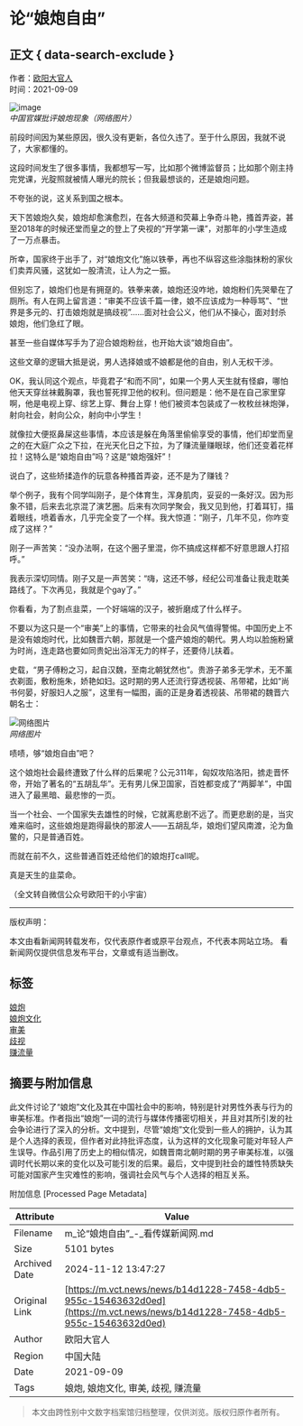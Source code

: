# 论“娘炮自由”

## 正文 { data-search-exclude }


作者：[欧阳大官人](https://m.vct.news/news/author/ou-yang-da-guan-ren)  
时间：2021-09-09

![image](https://s3.vct.news/uploads/20210907050940/cede58f7334b9cb4c5b92a2f72341efde1fd3ebc7f64a40e427ba255129dda47.jpg)  
*中国官媒批评娘炮现象（网络图片）*

前段时间因为某些原因，很久没有更新，各位久违了。至于什么原因，我就不说了，大家都懂的。 

这段时间发生了很多事情，我都想写一写，比如那个微博监督员；比如那个刚主持完党课，光腚照就被情人曝光的院长；但我最想谈的，还是娘炮问题。 

不夸张的说，这关系到国之根本。

天下苦娘炮久矣，娘炮却愈演愈烈，在各大频道和荧幕上争奇斗艳，搔首弄姿，甚至2018年的时候还堂而皇之的登上了央视的“开学第一课”，对那年的小学生造成了一万点暴击。

所幸，国家终于出手了，对“娘炮文化”施以铁拳，再也不纵容这些涂脂抹粉的家伙们卖弄风骚，这犹如一股清流，让人为之一振。 

但别忘了，娘炮们也是有拥趸的。铁拳来袭，娘炮还没咋地，娘炮粉们先哭晕在了厕所。有人在网上留言道：“审美不应该千篇一律，娘不应该成为一种辱骂”、“世界是多元的、打击娘炮就是搞歧视”……面对社会公义，他们从不操心，面对封杀娘炮，他们急红了眼。

甚至一些自媒体写手为了迎合娘炮粉丝，也开始大谈“娘炮自由”。

这些文章的逻辑大抵是说，男人选择娘或不娘都是他的自由，别人无权干涉。

OK，我认同这个观点，毕竟君子“和而不同”，如果一个男人天生就有怪癖，哪怕他天天穿丝袜戴胸罩，我也誓死捍卫他的权利。但问题是：他不是在自己家里穿啊，他是电视上穿、综艺上穿、舞台上穿！他们被资本包装成了一枚枚丝袜炮弹，射向社会，射向公众，射向中小学生！ 

就像拉大便抠鼻屎这些事情，本应该是躲在角落里偷偷享受的事情，他们却堂而皇之的在大庭广众之下拉，在光天化日之下拉，为了赚流量赚眼球，他们还变着花样拉！这特么是“娘炮自由”吗？这是“娘炮强奸”！ 

说白了，这些矫揉造作的玩意各种搔首弄姿，还不是为了赚钱？

举个例子，我有个同学叫刚子，是个体育生，浑身肌肉，妥妥的一条好汉。因为形象不错，后来去北京混了演艺圈。后来有次同学聚会，我又见到他，打着耳钉，描着眼线，喷着香水，几乎完全变了一个样。我大惊道：“刚子，几年不见，你咋变成了这样？”

刚子一声苦笑：“没办法啊，在这个圈子里混，你不搞成这样都不好意思跟人打招呼。”

我表示深切同情。刚子又是一声苦笑：“嗨，这还不够，经纪公司准备让我走耽美路线了。下次再见，我就是个gay了。”

你看看，为了割点韭菜，一个好端端的汉子，被折磨成了什么样子。 

不要以为这只是一个“审美”上的事情，它带来的社会风气值得警惕。中国历史上不是没有娘炮时代，比如魏晋六朝，那就是一个盛产娘炮的朝代。男人均以脸施粉黛为时尚，连走路也要如同贵妃出浴浑无力的样子，还要侍儿扶着。

史载，“男子傅粉之习，起自汉魏，至南北朝犹然也”。贵游子弟多无学术，无不薰衣剃面，敷粉施朱，娇艳如妇。这时期的男人还流行穿透视装、吊带裙，比如“尚书何晏，好服妇人之服”，这里有一幅图，画的正是身着透视装、吊带裙的魏晋六朝名士：

![网络图片](https://vctnewsmedia.s3-ap-northeast-1.amazonaws.com/uploads/20210907050936/dc323bc0-1d6b-4ed9-911c-f0720343a2e4.png)  
*网络图片*

啧啧，够“娘炮自由”吧？

这个娘炮社会最终遭致了什么样的后果呢？公元311年，匈奴攻陷洛阳，掳走晋怀帝，开始了著名的“五胡乱华”。无有男儿保卫国家，百姓都变成了“两脚羊”，中国进入了最黑暗、最悲惨的一页。 

当一个社会、一个国家失去雄性的时候，它就离悲剧不远了。而更悲剧的是，当灾难来临时，这些娘炮是跑得最快的那波人——五胡乱华，娘炮们望风南渡，沦为鱼鳖的，只是普通百姓。

而就在前不久，这些普通百姓还给他们的娘炮打call呢。

真是天生的韭菜命。

（全文转自微信公众号欧阳干的小宇宙）

---

版权声明：

本文由看新闻网转载发布，仅代表原作者或原平台观点，不代表本网站立场。 看新闻网仅提供信息发布平台，文章或有适当删改。

## 标签

[娘炮](https://m.vct.news/keyword/niang-pao)  
[娘炮文化](https://m.vct.news/keyword/niang-pao-wen-hua)  
[审美](https://m.vct.news/keyword/shen-mei)  
[歧视](https://m.vct.news/keyword/qi-shi)  
[赚流量](https://m.vct.news/keyword/zhuan-liu-liang)  

## 摘要与附加信息

<!-- tcd_abstract -->
此文件讨论了“娘炮”文化及其在中国社会中的影响，特别是针对男性外表与行为的审美标准。作者指出“娘炮”一词的流行与媒体传播密切相关，并且对其所引发的社会争论进行了深入的分析。文中提到，尽管“娘炮”文化受到一些人的拥护，认为其是个人选择的表现，但作者对此持批评态度，认为这样的文化现象可能对年轻人产生误导。作品引用了历史上的相似情况，如魏晋南北朝时期的男子审美标准，以强调时代长期以来的变化以及可能引发的后果。最后，文中提到社会的雄性特质缺失可能对国家产生灾难性的影响，强调社会风气与个人选择的相互关系。
<!-- tcd_abstract_end -->

附加信息 [Processed Page Metadata]

| Attribute       | Value                                  |
|-----------------|----------------------------------------|
| Filename        | m_论“娘炮自由”_-_看传媒新闻网.md                             |
| Size            | 5101 bytes                           |
| Archived Date   | 2024-11-12 13:47:27                             |
| Original Link   | [https://m.vct.news/news/b14d1228-7458-4db5-955c-15463632d0ed](https://m.vct.news/news/b14d1228-7458-4db5-955c-15463632d0ed)                       |
| Author          | 欧阳大官人                               |
| Region          | 中国大陆                               |
| Date            | 2021-09-09                                 |
| Tags            | 娘炮, 娘炮文化, 审美, 歧视, 赚流量                                 |
>
> 本文由跨性别中文数字档案馆归档整理，仅供浏览。版权归原作者所有。
>